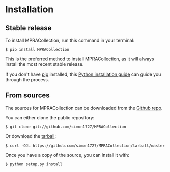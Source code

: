 
# Installation

## Stable release

To install MPRACollection, run this command in your terminal:

```console
$ pip install MPRACollection
```

This is the preferred method to install MPRACollection, as it will always install the most recent stable release.

If you don't have [pip](https://pip.pypa.io) installed, this [Python installation guide](http://docs.python-guide.org/en/latest/starting/installation/) can guide you through the process.

## From sources

The sources for MPRACollection can be downloaded from the [Github repo](https://github.com/simon1727/MPRACollection).

You can either clone the public repository:

```console
$ git clone git://github.com/simon1727/MPRACollection
```

Or download the [tarball](https://github.com/simon1727/MPRACollection/tarball/master):

```console
$ curl -OJL https://github.com/simon1727/MPRACollection/tarball/master
```

Once you have a copy of the source, you can install it with:

```console
$ python setup.py install
```